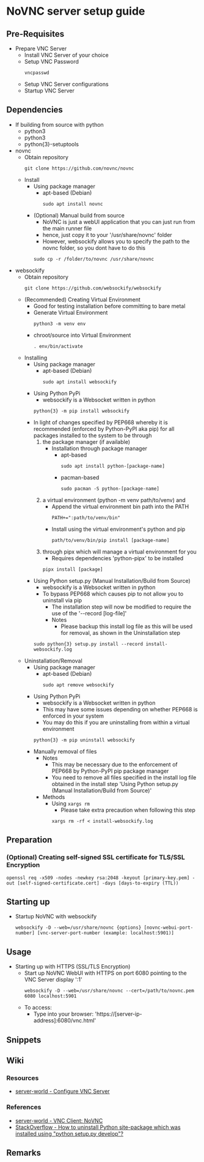 # NoVNC server setup guide

## Pre-Requisites
- Prepare VNC Server
    + Install VNC Server of your choice
    + Setup VNC Password
        ```console
        vncpasswd
        ```
    + Setup VNC Server configurations
    + Startup VNC Server

## Dependencies
- If building from source with python
    - python3
    - python3
    - python{3}-setuptools
- novnc
    - Obtain repository
        ```console
        git clone https://github.com/novnc/novnc
        ```
    - Install
        - Using package manager
            - apt-based (Debian)
                ```console
                sudo apt install novnc
                ```
        - (Optional) Manual build from source
            + NoVNC is just a webUI application that you can just run from the main runner file
            + hence, just copy it to your '/usr/share/novnc' folder
            + However, websockify allows you to specify the path to the novnc folder, so you dont have to do this
            ```console
            sudo cp -r /folder/to/novnc /usr/share/novnc
            ```
- websockify
    - Obtain repository
        ```console
        git clone https://github.com/websockify/websockify
        ```
    - (Recommended) Creating Virtual Environment
        + Good for testing installation before committing to bare metal
        - Generate Virtual Environment
            ```console
            python3 -m venv env
            ```
        - chroot/source into Virtual Environment
            ```console
            . env/bin/activate
            ```
    - Installing
        - Using package manager
            - apt-based (Debian)
                ```console
                sudo apt install websockify
                ```
        - Using Python PyPi
            + websockify is a Websocket written in python
            ```console
            python{3} -m pip install websockify
            ```
        - In light of changes specified by PEP668 whereby it is recommended (enforced by Python-PyPI aka pip) for all packages installed to the system to be through 
            1. the package manager (if available)
                - Installation through package manager
                    - apt-based
                        ```console
                        sudo apt install python-[package-name]
                        ```
                    - pacman-based
                        ```console
                        sudo pacman -S python-[package-name]
                        ```
            2. a virtual environment (python -m venv path/to/venv) and 
                + Append the virtual environment bin path into the PATH
                    ```console
                    PATH+=":path/to/venv/bin"
                    ```
                + Install using the virtual environment's python and pip
                    ```console
                    path/to/venv/bin/pip install [package-name]
                    ```
            3. through pipx which will manage a virtual environment for you
                + Requires dependencies 'python-pipx' to be installed
                ```console
                pipx install [package]
                ```
        - Using Python setup.py (Manual Installation/Build from Source)
            + websockify is a Websocket written in python
            - To bypass PEP668 which causes pip to not allow you to uninstall via pip 
                + The installation step will now be modified to require the use of the '--record [log-file]'
                - Notes
                    + Please backup this install log file as this will be used for removal, as shown in the Uninstallation step
            ```console
            sudo python{3} setup.py install --record install-websockify.log
            ```
    - Uninstallation/Removal
        - Using package manager
            - apt-based (Debian)
                ```console
                sudo apt remove websockify
                ```
        - Using Python PyPi
            + websockify is a Websocket written in python
            + This may have some issues depending on whether PEP668 is enforced in your system
            + You may do this if you are uninstalling from within a virtual environment
            ```console
            python{3} -m pip uninstall websockify
            ```
        - Manually removal of files
            - Notes
                + This may be necessary due to the enforcement of PEP668 by Python-PyPI pip package manager
                + You need to remove all files specified in the install log file obtained in the install step 'Using Python setup.py (Manual Installation/Build from Source)'
            - Methods
                - Using `xargs rm`
                    + Please take extra precaution when following this step
                    ```console
                    xargs rm -rf < install-websockify.log
                    ```

## Preparation
### (Optional) Creating self-signed SSL certificate for TLS/SSL Encryption
```console
openssl req -x509 -nodes -newkey rsa:2048 -keyout [primary-key.pem] -out [self-signed-certificate.cert] -days [days-to-expiry (TTL))
```

## Starting up
- Startup NoVNC with websockify
    ```console
    websockify -D --web=/usr/share/novnc {options} [novnc-webui-port-number] [vnc-server-port-number (example: localhost:5901)]
    ```

## Usage
- Starting up with HTTPS (SSL/TLS Encryption)
    - Start up NoVNC WebUI with HTTPS on port 6080 pointing to the VNC Server display ':1'
        ```console
        websockify -D --web=/usr/share/novnc --cert=/path/to/novnc.pem 6080 localhost:5901
        ```
    - To access:
        + Type into your browser: 'https://[server-ip-address]:6080/vnc.html'

## Snippets


## Wiki
### Resources
+ [server-world - Configure VNC Server](https://www.server-world.info/en/note?os=Ubuntu_22.04&p=desktop&f=6)

### References
+ [server-world - VNC Client: NoVNC](https://www.server-world.info/en/note?os=Ubuntu_22.04&p=desktop&f=8)
+ [StackOverflow - How to uninstall Python site-package which was installed using "python setup.py develop"?](https://stackoverflow.com/questions/12861946/how-to-uninstall-python-site-package-which-was-installed-using-python-setup-py)

## Remarks
